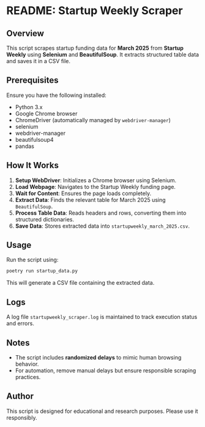 # README: Startup Weekly Scraper

## Overview
This script scrapes startup funding data for **March 2025** from **Startup Weekly** using **Selenium** and **BeautifulSoup**. It extracts structured table data and saves it in a CSV file.

## Prerequisites
Ensure you have the following installed:

- Python 3.x
- Google Chrome browser
- ChromeDriver (automatically managed by `webdriver-manager`)
- selenium
- webdriver-manager
- beautifulsoup4
- pandas


## How It Works
1. **Setup WebDriver**: Initializes a Chrome browser using Selenium.
2. **Load Webpage**: Navigates to the Startup Weekly funding page.
3. **Wait for Content**: Ensures the page loads completely.
4. **Extract Data**: Finds the relevant table for March 2025 using `BeautifulSoup`.
5. **Process Table Data**: Reads headers and rows, converting them into structured dictionaries.
6. **Save Data**: Stores extracted data into `startupweekly_march_2025.csv`.

## Usage
Run the script using:
```bash
poetry run startup_data.py
```

This will generate a CSV file containing the extracted data.

## Logs
A log file `startupweekly_scraper.log` is maintained to track execution status and errors.

## Notes
- The script includes **randomized delays** to mimic human browsing behavior.
- For automation, remove manual delays but ensure responsible scraping practices.

## Author
This script is designed for educational and research purposes. Please use it responsibly.

